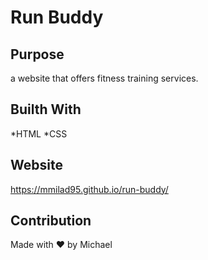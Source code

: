 # Run Buddy

## Purpose
a website that offers fitness training services.

## Builth With
*HTML
*CSS

## Website 
https://mmilad95.github.io/run-buddy/

## Contribution
Made with ❤️ by Michael 
